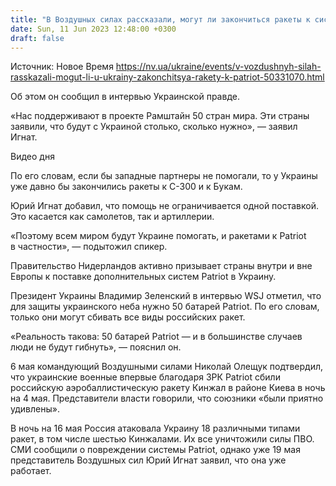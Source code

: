 ```yaml
---
title: "В Воздушных силах рассказали, могут ли закончиться ракеты к системам Patriot у Украины"
date: Sun, 11 Jun 2023 12:48:00 +0300
draft: false
---
```

Источник: Новое Время https://nv.ua/ukraine/events/v-vozdushnyh-silah-rasskazali-mogut-li-u-ukrainy-zakonchitsya-rakety-k-patriot-50331070.html


Об этом он сообщил в интервью Украинской правде.

«Нас поддерживают в проекте Рамштайн 50 стран мира. Эти страны заявили, что будут с Украиной столько, сколько нужно», — заявил Игнат.

  Видео дня    

По его словам, если бы западные партнеры не помогали, то у Украины уже давно бы закончились ракеты к С-300 и к Букам.

Юрий Игнат добавил, что помощь не ограничивается одной поставкой. Это касается как самолетов, так и артиллерии.

«Поэтому всем миром будут Украине помогать, и ракетами к Patriot в частности», — подытожил спикер.

Правительство Нидерландов активно призывает страны внутри и вне Европы к поставке дополнительных систем Patriot в Украину.

Президент Украины Владимир Зеленский в интервью WSJ отметил, что для защиты украинского неба нужно 50 батарей Patriot. По его словам, только они могут сбивать все виды российских ракет.

«Реальность такова: 50 батарей Patriot — и в большинстве случаев люди не будут гибнуть», — пояснил он.

6 мая командующий Воздушными силами Николай Олещук подтвердил, что украинские военные впервые благодаря ЗРК Patriot сбили российскую аэробаллистическую ракету Кинжал в районе Киева в ночь на 4 мая. Представители власти говорили, что союзники «были приятно удивлены».

В ночь на 16 мая Россия атаковала Украину 18 различными типами ракет, в том числе шестью Кинжалами. Их все уничтожили силы ПВО. СМИ сообщили о повреждении системы Patriot, однако уже 19 мая представитель Воздушных сил Юрий Игнат заявил, что она уже работает.
